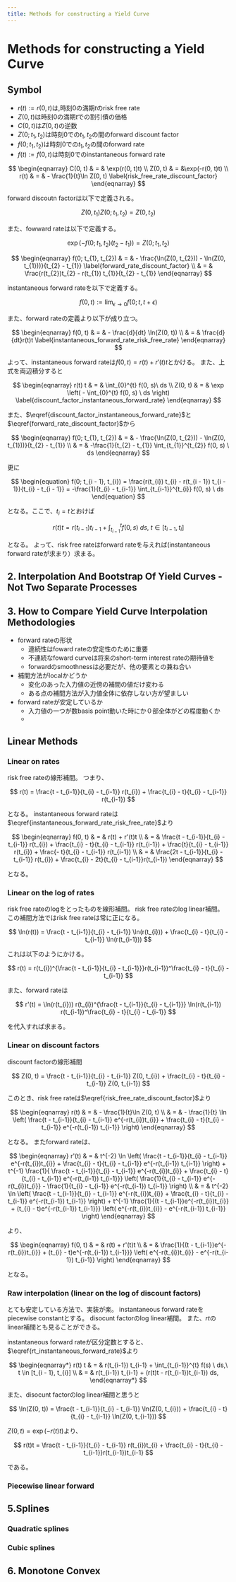 ```yaml
---
title: Methods for constructing a Yield Curve
---
```


# Methods for constructing a Yield Curve

## Symbol
* $r(t) := r(0, t)$は,時刻0の満期$t$のrisk free rate
* $Z(0, t)$は時刻0の満期$t$での割引債の価格
* $C(0, t)$は$Z(0, t)$の逆数
* $Z(0; t_{1}, t_{2})$は時刻0での$t_{1}, t_{2}$の間のforward discount factor
* $f(0; t_{1}, t_{2})$は時刻0での$t_{1}, t_{2}$の間のforward rate
* $f(t) := f(0, t)$は時刻0でのinstantaneous forward rate

$$
\begin{eqnarray}
    C(0, t) 
        & = & \exp(r(0, t)t) \\
    Z(0, t) 
        & = &\exp(-r(0, t)t) \\
    r(t) & = & - \frac{1}{t}\ln Z(0, t)
    \label{risk_free_rate_discount_factor}
\end{eqnarray}
$$

forward discoutn factorは以下で定義される。

$$
    Z(0, t_{1}) Z(0; t_{1}, t_{2}) = Z(0, t_{2})
$$

また、fowward rateは以下で定義する。

$$
    \exp(-f(0; t_{1}, t_{2})(t_{2} - t_{1})) = Z(0; t_{1}, t_{2})
$$

$$
\begin{eqnarray}
    f(0; t_{1}, t_{2}) 
        & = & - \frac{\ln(Z(0, t_{2})) - \ln(Z(0, t_{1}))}{t_{2} - t_{1}} 
            \label{forward_rate_discount_factor} \\
        & = & \frac{r(t_{2})t_{2} - r(t_{1}) t_{1}}{t_{2} - t_{1}}
\end{eqnarray}
$$

instantaneous forward rateを以下で定義する。

$$
    f(0, t) := \lim_{\epsilon \rightarrow 0}f(0; t, t+\epsilon) 
$$

また、forward rateの定義より以下が成り立つ。

$$
\begin{eqnarray}
    f(0, t) 
        & = & - \frac{d}{dt} \ln(Z(0, t)) \\
        & = & \frac{d}{dt}r(t)t
        \label{instantaneous_forward_rate_risk_free_rate}
\end{eqnarray}
$$

よって、instantaneous forward rateは$f(0, t) = r(t) + r'(t)t$とかける。
また、上式を両辺積分すると

$$
\begin{eqnarray}
    r(t) t
        & = & \int_{0}^{t} f(0, s)\ ds \\
    Z(0, t)
        & = & \exp \left( - \int_{0}^{t} f(0, s) \ ds \right)
    \label{discount_factor_instantaneous_forward_rate}
\end{eqnarray}
$$

また、$\eqref{discount_factor_instantaneous_forward_rate}$と$\eqref{forward_rate_discount_factor}$から

$$
\begin{eqnarray}
    f(0; t_{1}, t_{2}) 
        & = & - \frac{\ln(Z(0, t_{2})) - \ln(Z(0, t_{1}))}{t_{2} - t_{1}} \\
        & = & -\frac{1}{t_{2} - t_{1}} \int_{t_{1}}^{t_{2}} f(0, s) \ ds
\end{eqnarray}
$$

更に

$$
\begin{equation}
    f(0; t_{i - 1}, t_{i}) 
        = \frac{r(t_{i}) t_{i} - r(t_{i - 1}) t_{i - 1}}{t_{i} - t_{i - 1}} 
        = -\frac{1}{t_{i} - t_{i-1}} \int_{t_{i-1}}^{t_{i}} f(0, s) \ ds
\end{equation}
$$

となる。ここで、$t_{i} = t$とおけば

$$
\begin{equation}
    r(t) t = r(t_{i-1}) t_{i-1} + \int_{t_{i-1}}^{t} f(0, s) \ ds,\ t \in [t_{i - 1}, t_{i}]
    \label{rt_instantaneous_forward_rate}
\end{equation}
$$

となる。
よって、risk free rateはforward rateを与えれば(instantaneous forward rateが求まり）求まる。

## 2. Interpolation And Bootstrap Of Yield Curves - Not Two Separate Processes

## 3. How to Compare Yield Curve Interpolation Methodologies

* forward rateの形状
    * 連続性はfoward rateの安定性のために重要
    * 不連続なfoward curveは将来のshort-term interest rateの期待値を
    * forwardのsmoothnessは必要だが、他の要素との兼ね合い
* 補間方法がlocalかどうか
    * 変化のあった入力値の近傍の補間の値だけ変わる
    * ある点の補間方法が入力値全体に依存しない方が望ましい
* forward rateが安定しているか
    * 入力値の一つが数basis point動いた時にか０部全体がどの程度動くか
    * 

## Linear Methods

### Linear on rates
risk free rateの線形補間。
つまり、

$$
    r(t) = \frac{t -  t_{i-1}}{t_{i} - t_{i-1}} r(t_{i}) + \frac{t_{i} - t}{t_{i} - t_{i-1}} r(t_{i-1})
$$

となる。
instantaneous forward rateは$\eqref{instantaneous_forward_rate_risk_free_rate}$より

$$
\begin{eqnarray}
    f(0, t) 
        & = & r(t) + r'(t)t \\
        & = & \frac{t -  t_{i-1}}{t_{i} - t_{i-1}} r(t_{i}) + \frac{t_{i} - t}{t_{i} - t_{i-1}} r(t_{i-1}) 
            + \frac{t}{t_{i} - t_{i-1}} r(t_{i}) + \frac{- t}{t_{i} - t_{i-1}} r(t_{i-1})  \\
        & = & \frac{2t - t_{i-1}}{t_{i} - t_{i-1}} r(t_{i}) + \frac{t_{i} - 2t}{t_{i} - t_{i-1}}r(t_{i-1})
\end{eqnarray}
$$

となる。

### Linear on the log of rates
risk free rateのlogをとったものを線形補間。
risk free rateのlog linear補間。
この補間方法ではrisk free rateは常に正になる。

$$
    \ln(r(t)) = \frac{t -  t_{i-1}}{t_{i} - t_{i-1}} \ln(r(t_{i})) + \frac{t_{i} - t}{t_{i} - t_{i-1}} \ln(r(t_{i-1}))
$$

これは以下のようにかける。

$$
    r(t) = r(t_{i})^{\frac{t -  t_{i-1}}{t_{i} - t_{i-1}}}r(t_{i-1})^\frac{t_{i} - t}{t_{i} - t_{i-1}}
$$

また、forward rateは

$$
    r'(t) = \ln(r(t_{i})) r(t_{i})^{\frac{t -  t_{i-1}}{t_{i} - t_{i-1}}} \ln(r(t_{i-1}) r(t_{i-1})^\frac{t_{i} - t}{t_{i} - t_{i-1}} 
$$

を代入すれば求まる。

### Linear on discount factors
discount factorの線形補間

$$
    Z(0, t) = \frac{t -  t_{i-1}}{t_{i} - t_{i-1}} Z(0, t_{i}) + \frac{t_{i} - t}{t_{i} - t_{i-1}} Z(0, t_{i-1})
$$

このとき、risk free rateは$\eqref{risk_free_rate_discount_factor}$より

$$
\begin{eqnarray}
    r(t) 
        & = & - \frac{1}{t}\ln Z(0, t) \\
        & = & - \frac{1}{t} \ln 
            \left( 
               \frac{t -  t_{i-1}}{t_{i} - t_{i-1}} e^{-r(t_{i})t_{i}} 
                   + \frac{t_{i} - t}{t_{i} - t_{i-1}} e^{-r(t_{i-1}) t_{i-1}}
            \right) 
\end{eqnarray}
$$

となる。
またforward rateは、

$$
\begin{eqnarray}
    r'(t) 
        & = & t^{-2} \ln 
            \left( 
               \frac{t -  t_{i-1}}{t_{i} - t_{i-1}} e^{-r(t_{i})t_{i}} 
                   + \frac{t_{i} - t}{t_{i} - t_{i-1}} e^{-r(t_{i-1}) t_{i-1}}
            \right) 
            +
            t^{-1} \frac{1}{ \frac{t -  t_{i-1}}{t_{i} - t_{i-1}} e^{-r(t_{i})t_{i}} + \frac{t_{i} - t}{t_{i} - t_{i-1}} e^{-r(t_{i-1}) t_{i-1}}}
            \left(
                \frac{1}{t_{i} - t_{i-1}} e^{-r(t_{i})t_{i}} 
                    - \frac{1}{t_{i} - t_{i-1}} e^{-r(t_{i-1}) t_{i-1}}
            \right) \\
        & = &
            t^{-2} \ln 
            \left( 
               \frac{t -  t_{i-1}}{t_{i} - t_{i-1}} e^{-r(t_{i})t_{i}} 
                   + \frac{t_{i} - t}{t_{i} - t_{i-1}} e^{-r(t_{i-1}) t_{i-1}}
            \right) 
            +
            t^{-1} \frac{1}{(t -  t_{i-1})e^{-r(t_{i})t_{i}} 
                + (t_{i} - t)e^{-r(t_{i-1}) t_{i-1}}}
            \left(
                e^{-r(t_{i})t_{i}} - e^{-r(t_{i-1}) t_{i-1}}
            \right) 
\end{eqnarray}
$$

より、

$$
\begin{eqnarray}
    f(0, t) 
        & = & r(t) + r'(t)t \\ 
        & = &
            \frac{1}{(t -  t_{i-1})e^{-r(t_{i})t_{i}} 
                + (t_{i} - t)e^{-r(t_{i-1}) t_{i-1}}}
            \left(
                e^{-r(t_{i})t_{i}} - e^{-r(t_{i-1}) t_{i-1}}
            \right) 
\end{eqnarray}
$$

となる。

### Raw interpolation (linear on the log of discount factors)
とても安定している方法で、実装が楽。
instantaneous forward rateをpiecewise constantとする。
disocunt factorのlog linear補間。
また、$rt$のlinear補間とも見ることができる。

instantaneous forward rateが区分定数とすると、$\eqref{rt_instantaneous_forward_rate}$より

$$
\begin{eqnarray*}
    r(t) t 
        & = & r(t_{i-1}) t_{i-1} + \int_{t_{i-1}}^{t} f(s) \ ds,\ t \in [t_{i - 1}, t_{i}] \\
        & = & r(t_{i-1}) t_{i-1} + (r(t)t - r(t_{i-1})t_{i-1}) ds,
\end{eqnarray*}
$$

また、disocunt factorのlog linear補間と思うと

$$
    \ln(Z(0, t)) = \frac{t -  t_{i-1}}{t_{i} - t_{i-1}} \ln(Z(0, t_{i})) + \frac{t_{i} - t}{t_{i} - t_{i-1}} \ln(Z(0, t_{i-1}))
$$

$Z(0, t) = \exp(-r(t)t)$より、

$$
    r(t)t = \frac{t -  t_{i-1}}{t_{i} - t_{i-1}} r(t_{i})t_{i} + \frac{t_{i} - t}{t_{i} - t_{i-1}}r(t_{i-1})t_{i-1}
$$

である。

### Piecewise linear forward

## 5.Splines

### Quadratic splines

### Cubic splines

## 6. Monotone Convex
